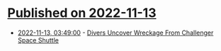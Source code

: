 # [Published on 2022-11-13](index.md)

* [2022-11-13, 03:49:00](https://soylentnews.org/article.pl?sid=22/11/13/021214&from=rss) - [Divers Uncover Wreckage From Challenger Space Shuttle](https://soylentnews.org/article.pl?sid=22/11/13/021214&from=rss)
